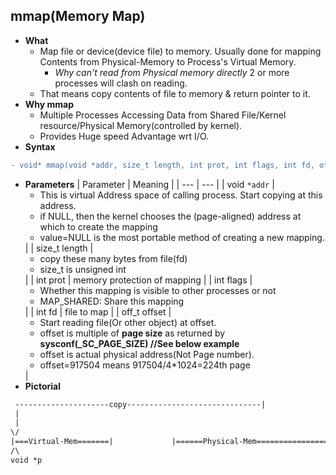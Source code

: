 ## mmap(Memory Map)
- **What**
	- Map file or device(device file) to memory. Usually done for mapping Contents from Physical-Memory to Process's Virtual Memory.
		- *Why can't read from Physical memory directly* 2 or more processes will clash on reading.
	- That means copy contents of file to memory & return pointer to it.
- **Why mmap**
	- Multiple Processes Accessing Data from Shared File/Kernel resource/Physical Memory(controlled by kernel). 
 	- Provides Huge speed Advantage wrt I/O.
- **Syntax**
```diff
- void* mmap(void *addr, size_t length, int prot, int flags, int fd, off_t offset)
```
- **Parameters**
| Parameter | Meaning |
| --- | --- | 
| void `*addr` | <ul><li> This is virtual Address space of calling process. Start copying at this address.</li></ul> <ul><li>if NULL, then the kernel chooses the (page-aligned) address at which to create the mapping</li></ul> <ul><li>value=NULL is the most portable method of creating a new mapping.</li></ul> |
| size_t length | <ul><li>copy these many bytes from file(fd)</li></ul> <ul><li>size_t is unsigned int</li></ul> |
| int prot | memory protection of mapping |
| int flags | <ul><li>Whether this mapping is visible to other processes or not</li></ul> <ul><li>MAP_SHARED: Share this mapping</li></ul> |
| int fd | file to map |
| off_t offset | <ul><li>Start reading file(Or other object) at offset.</li></ul> <ul><li>offset is multiple of **page size** as returned by **sysconf(_SC_PAGE_SIZE) //See below example**</li></ul> <ul><li>offset is actual physical address(Not Page number).</li></ul> <ul><li>offset=917504 means 917504/4*1024=224th page</li></ul>|
- **Pictorial**
```diff
 ---------------------copy------------------------------|
 |																								|<----length--->|
 |																							offset					  |
\/																								|							  |
|===Virtual-Mem=======|				|======Physical-Mem========================|
/\			 						
void *p
```
